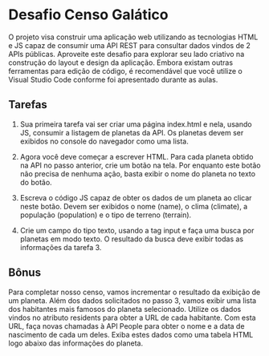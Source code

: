 # Desafio Censo Galático
O projeto visa construir uma aplicação web utilizando as tecnologias HTML e JS capaz de consumir uma API REST para consultar dados vindos de 2 APIs públicas. Aproveite este desafio para explorar seu lado criativo na construção do layout e design da aplicação. Embora existam outras ferramentas para edição de código, é recomendável que você utilize o Visual Studio Code conforme foi apresentado durante as aulas.

## Tarefas

1. Sua primeira tarefa vai ser criar uma página index.html e nela, usando JS, consumir a listagem de planetas da API. Os planetas devem ser exibidos no console do navegador como uma lista.

2. Agora você deve começar a escrever HTML. Para cada planeta obtido na API no passo anterior, crie um botão na tela. Por enquanto este botão não precisa de nenhuma ação, basta exibir o nome do planeta no texto do botão.

3. Escreva o código JS capaz de obter os dados de um planeta ao clicar neste botão. Devem ser exibidos o nome (name), o clima (climate), a população (population) e o tipo de terreno (terrain).

4. Crie um campo do tipo texto, usando a tag input e faça uma busca por planetas em modo texto. O resultado da busca deve exibir todas as informações da tarefa 3.

## Bônus

Para completar nosso censo, vamos incrementar o resultado da exibição de um planeta. Além dos dados solicitados no passo 3, vamos exibir uma lista dos habitantes mais famosos do planeta selecionado. Utilize os dados vindos no atributo residents para obter a URL de cada habitante. Com esta URL, faça novas chamadas à API People para obter o nome e a data de nascimento de cada um deles. Exiba estes dados como uma tabela HTML logo abaixo das informações do planeta.
